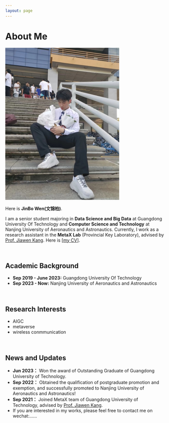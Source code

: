 ```yaml
---
layout: page
---
```


# About Me

<img src="./images/wenjinbo.jpg" class="floatpic" width="360" height="480">

Here is **JinBo Wen(文锦柏)**.

I am a senior student majoring in **Data Science and Big Data** at Guangdong University Of Technology and **Computer Science and Technology** at  Nanjing University of Aeronautics and Astronautics. Currently, I work as a research assistant in the **MetaX Lab** (Provincial Key Laboratory), advised by [Prof. Jiawen Kang](https://teacher.gdut.edu.cn/kangjiawen/zh_CN/index.htm). 
Here is [[my CV](https://caihanlin.com/file/CV-HanlinCAI.pdf)].

<br>

## Academic Background

- **Sep 2019 - June 2023:** Guangdong University Of Technology
- **Sep 2023 - Now:** Nanjing University of Aeronautics and Astronautics  
    
<br>


## Research Interests
- AIGC  
- metaverse
- wireless conmmunication

<br>



## News and Updates

- **Jun 2023：** Won the award of Outstanding Graduate of Guangdong University of Technology.
- **Sep 2022：** Obtained the qualification of postgraduate promotion and exemption, and successfully promoted to Nanjing University of Aeronautics and Astronautics!
- **Sep 2021：** Joined MetaX team of Guangdong University of Technology, advised by [Prof. Jiawen Kang](https://teacher.gdut.edu.cn/kangjiawen/zh_CN/index.htm).
- If you are interested in my works, please feel free to contact me on wechat:......
